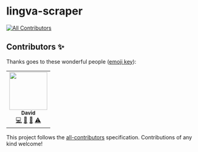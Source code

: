 # lingva-scraper
<!-- ALL-CONTRIBUTORS-BADGE:START - Do not remove or modify this section -->
[![All Contributors](https://img.shields.io/badge/all_contributors-1-orange.svg?style=flat-square)](#contributors-)
<!-- ALL-CONTRIBUTORS-BADGE:END -->


## Contributors ✨

Thanks goes to these wonderful people ([emoji key](https://allcontributors.org/docs/en/emoji-key)):

<!-- ALL-CONTRIBUTORS-LIST:START - Do not remove or modify this section -->
<!-- prettier-ignore-start -->
<!-- markdownlint-disable -->
<table>
  <tr>
    <td align="center"><a href="https://fosstodon.org/@thedaviddelta"><img src="https://avatars.githubusercontent.com/u/6679900?v=4?s=100" width="100px;" alt=""/><br /><sub><b>David</b></sub></a><br /><a href="https://github.com/thedaviddelta/lingva-scraper/commits?author=thedaviddelta" title="Code">💻</a> <a href="https://github.com/thedaviddelta/lingva-scraper/commits?author=thedaviddelta" title="Documentation">📖</a> <a href="#design-thedaviddelta" title="Design">🎨</a> <a href="https://github.com/thedaviddelta/lingva-scraper/commits?author=thedaviddelta" title="Tests">⚠️</a></td>
  </tr>
</table>

<!-- markdownlint-restore -->
<!-- prettier-ignore-end -->

<!-- ALL-CONTRIBUTORS-LIST:END -->

This project follows the [all-contributors](https://github.com/all-contributors/all-contributors) specification. Contributions of any kind welcome!